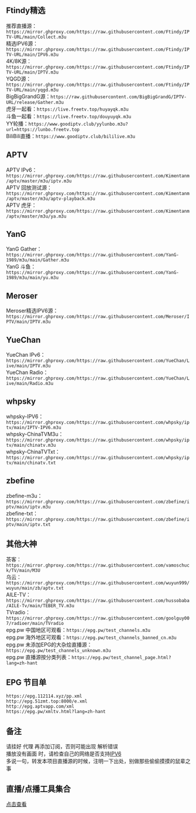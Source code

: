 ## Ftindy精选
推荐直播源：`https://mirror.ghproxy.com/https://raw.githubusercontent.com/Ftindy/IPTV-URL/main/Collect.m3u`    
精选IPV6源：`https://mirror.ghproxy.com/https://raw.githubusercontent.com/Ftindy/IPTV-URL/main/IPV6.m3u`    
4K/8K源：`https://mirror.ghproxy.com/https://raw.githubusercontent.com/Ftindy/IPTV-URL/main/IPTV.m3u`    
YQGD源：`https://mirror.ghproxy.com/https://raw.githubusercontent.com/Ftindy/IPTV-URL/main/yqgd.m3u`    
BigBigGrandG源：`https://raw.githubusercontent.com/BigBigGrandG/IPTV-URL/release/Gather.m3u`   
虎牙一起看：`https://live.freetv.top/huyayqk.m3u`    
斗鱼一起看：`https://live.freetv.top/douyuyqk.m3u`    
YY轮播：`https://www.goodiptv.club/yylunbo.m3u?url=https://lunbo.freetv.top`    
BiliBili直播：`https://www.goodiptv.club/bililive.m3u`    

## APTV
APTV IPv6：`https://mirror.ghproxy.com/https://raw.githubusercontent.com/Kimentanm/aptv/master/m3u/iptv.m3u`    
APTV 回放测试源：`https://mirror.ghproxy.com/https://raw.githubusercontent.com/Kimentanm/aptv/master/m3u/aptv-playback.m3u`    
APTV 虎牙：`https://mirror.ghproxy.com/https://raw.githubusercontent.com/Kimentanm/aptv/master/m3u/ya.m3u`    

## YanG
YanG Gather：`https://mirror.ghproxy.com/https://raw.githubusercontent.com/YanG-1989/m3u/main/Gather.m3u`    
YanG 斗鱼：`https://mirror.ghproxy.com/https://raw.githubusercontent.com/YanG-1989/m3u/main/yu.m3u`      

## Meroser
Meroser精选IPV6源：`https://mirror.ghproxy.com/https://raw.githubusercontent.com/Meroser/IPTV/main/IPTV.m3u`      

## YueChan
YueChan IPv6：`https://mirror.ghproxy.com/https://raw.githubusercontent.com/YueChan/Live/main/IPTV.m3u`      
YueChan Radio：`https://mirror.ghproxy.com/https://raw.githubusercontent.com/YueChan/Live/main/Radio.m3u`      

## whpsky
whpsky-IPV6：`https://mirror.ghproxy.com/https://raw.githubusercontent.com/whpsky/iptv/main/IPTV-IPV6.m3u`      
whpsky-ChinaTVM3u：`https://mirror.ghproxy.com/https://raw.githubusercontent.com/whpsky/iptv/main/chinatv.m3u`      
whpsky-ChinaTVTxt：`https://mirror.ghproxy.com/https://raw.githubusercontent.com/whpsky/iptv/main/chinatv.txt`      

## zbefine
zbefine-m3u：`https://mirror.ghproxy.com/https://raw.githubusercontent.com/zbefine/iptv/main/iptv.m3u`      
zbefine-txt：`https://mirror.ghproxy.com/https://raw.githubusercontent.com/zbefine/iptv/main/iptv.txt`      

## 其他大神
茶客：`https://mirror.ghproxy.com/https://raw.githubusercontent.com/vamoschuck/TV/main/M3U`      
乌云：`https://mirror.ghproxy.com/https://raw.githubusercontent.com/wuyun999/wuyun/main/zb/aptv.txt`      
AILE-TV：`https://mirror.ghproxy.com/https://raw.githubusercontent.com/hussobaba/AILE-Tv/main/TEBER_TV.m3u`      
TVradio：`https://mirror.ghproxy.com/https://raw.githubusercontent.com/goolguy007/radioer/main/TVradio`      
epg.pw 中国地区可观看：`https://epg.pw/test_channels.m3u`      
epg.pw 海外地区可观看：`https://epg.pw/test_channels_banned_cn.m3u`      
epg.pw 未添加EPG的大杂烩直播源：`https://epg.pw/test_channels_unknown.m3u`      
 epg.pw 直播源按分类列表：`https://epg.pw/test_channel_page.html?lang=zh-hant`     

## EPG 节目单
```
https://epg.112114.xyz/pp.xml  
http://epg.51zmt.top:8000/e.xml  
http://epg.aptvapp.com/xml  
https://epg.pw/xmltv.html?lang=zh-hant  
```

## 备注
请挂好 代理 再添加订阅，否则可能出现 解析错误  
播放没有画面 时，请检查自己的网络是否支持[IPV6](https://test-ipv6.com/)   
多说一句，转发本项目直播源的时候，注明一下出处，别做那些偷偷摸摸的鼠辈之事  

## 直播/点播工具集合
[点击查看](https://tools.v1.mk/)  
